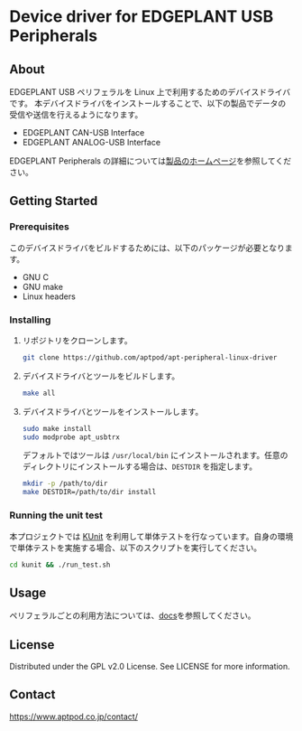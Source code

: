 # Device driver for EDGEPLANT USB Peripherals

## About

EDGEPLANT USB ペリフェラルを Linux 上で利用するためのデバイスドライバです。
本デバイスドライバをインストールすることで、以下の製品でデータの受信や送信を行えるようになります。

- EDGEPLANT CAN-USB Interface
- EDGEPLANT ANALOG-USB Interface

EDGEPLANT Peripherals の詳細については[製品のホームページ](https://www.aptpod.co.jp/products/edgeplant/edgeplant-peripherals)を参照してください。

## Getting Started

### Prerequisites

このデバイスドライバをビルドするためには、以下のパッケージが必要となります。

- GNU C
- GNU make
- Linux headers

### Installing

1. リポジトリをクローンします。

   ```sh
   git clone https://github.com/aptpod/apt-peripheral-linux-driver
   ```

1. デバイスドライバとツールをビルドします。

   ```sh
   make all
   ```

1. デバイスドライバとツールをインストールします。

   ```sh
   sudo make install
   sudo modprobe apt_usbtrx
   ```

   デフォルトではツールは `/usr/local/bin` にインストールされます。任意のディレクトリにインストールする場合は、`DESTDIR` を指定します。

   ```sh
   mkdir -p /path/to/dir
   make DESTDIR=/path/to/dir install
   ```

### Running the unit test

本プロジェクトでは [KUnit](https://www.kernel.org/doc/html/latest/dev-tools/kunit/index.html) を利用して単体テストを行なっています。自身の環境で単体テストを実施する場合、以下のスクリプトを実行してください。

```sh
cd kunit && ./run_test.sh
```

## Usage

ペリフェラルごとの利用方法については、[docs](./docs/README.md)を参照してください。

## License

Distributed under the GPL v2.0 License. See LICENSE for more information.

## Contact

https://www.aptpod.co.jp/contact/
